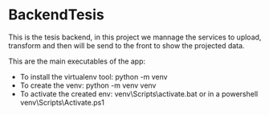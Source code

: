 # BackendTesis
This is the tesis backend, in this project we mannage the services to upload, transform and then will be send to the front to show the projected data.

This are the main executables of the app:
- To install the virtualenv tool: python -m venv <directory>
- To create the venv: python -m venv venv
- To activate the created env: venv\Scripts\activate.bat or in a powershell venv\Scripts\Activate.ps1